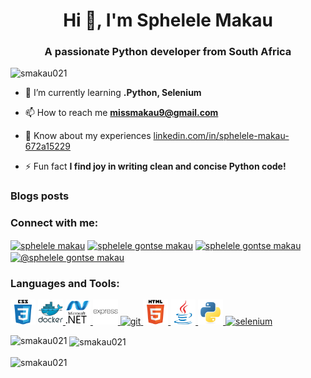 <h1 align="center">Hi 👋, I'm Sphelele Makau</h1>
<h3 align="center">A passionate Python developer from South Africa</h3>
<!-- <img align="right" alt="rainbowCat" width="400" src="[https://encrypted-tbn0.gstatic.com/images?q=tbn:ANd9GcQlla1YnUTMaHEHvEfEtH7J2ZTsT9LVxIjIlQ&usqp=CAU](https://assets.hongkiat.com/uploads/programming-jokes/joke-life-motto.jpg)"> -->

<p align="left"> <img src="https://komarev.com/ghpvc/?username=smakau021&label=Profile%20views&color=0e75b6&style=flat" alt="smakau021" /> </p>

- 🌱 I’m currently learning **.Python, Selenium**

- 📫 How to reach me **missmakau9@gmail.com**

- 📄 Know about my experiences [linkedin.com/in/sphelele-makau-672a15229](linkedin.com/in/sphelele-makau-672a15229)

- ⚡ Fun fact **I find joy in writing clean and concise Python code!**

### Blogs posts
<!-- BLOG-POST-LIST:START -->
<!-- BLOG-POST-LIST:END -->

<h3 align="left">Connect with me:</h3>
<p align="left">
<a href="https://linkedin.com/in/sphelele-makau-672a15229/" target="blank"><img align="center" src="https://raw.githubusercontent.com/rahuldkjain/github-profile-readme-generator/master/src/images/icons/Social/linked-in-alt.svg" alt="sphelele makau" height="30" width="40" /></a>
<a href="https:/facebook.com/sphelelegontse.makau/" target="blank"><img align="center" src="https://raw.githubusercontent.com/rahuldkjain/github-profile-readme-generator/master/src/images/icons/Social/facebook.svg" alt="sphelele gontse makau" height="30" width="40" /></a>
<a href="https://instagram.com/sphelelegontse" target="blank"><img align="center" src="https://raw.githubusercontent.com/rahuldkjain/github-profile-readme-generator/master/src/images/icons/Social/instagram.svg" alt="sphelele gontse makau" height="30" width="40" /></a>
<a href="https://medium.com/@sphelelegontsemakau" target="blank"><img align="center" src="https://raw.githubusercontent.com/rahuldkjain/github-profile-readme-generator/master/src/images/icons/Social/medium.svg" alt="@sphelele gontse makau" height="30" width="40" /></a>
</p>

<h3 align="left">Languages and Tools:</h3>
<p href="https://www.w3schools.com/css/" target="_blank" rel="noreferrer"> <img src="https://raw.githubusercontent.com/devicons/devicon/master/icons/css3/css3-original-wordmark.svg" alt="css3" width="40" height="40"/> </a> <a href="https://www.docker.com/" target="_blank" rel="noreferrer"> <img src="https://raw.githubusercontent.com/devicons/devicon/master/icons/docker/docker-original-wordmark.svg" alt="docker" width="40" height="40"/> </a> <a href="https://dotnet.microsoft.com/" target="_blank" rel="noreferrer"> <img src="https://raw.githubusercontent.com/devicons/devicon/master/icons/dot-net/dot-net-original-wordmark.svg" alt="dotnet" width="40" height="40"/> </a> <a href="https://expressjs.com" target="_blank" rel="noreferrer"> <img src="https://raw.githubusercontent.com/devicons/devicon/master/icons/express/express-original-wordmark.svg" alt="express" width="40" height="40"/> </a> <a href="https://git-scm.com/" target="_blank" rel="noreferrer"> <img src="https://www.vectorlogo.zone/logos/git-scm/git-scm-icon.svg" alt="git" width="40" height="40"/> </a> <a href="https://www.w3.org/html/" target="_blank" rel="noreferrer"> <img src="https://raw.githubusercontent.com/devicons/devicon/master/icons/html5/html5-original-wordmark.svg" alt="html5" width="40" height="40"/> </a> <a href="https://www.java.com" target="_blank" rel="noreferrer"> <img src="https://raw.githubusercontent.com/devicons/devicon/master/icons/java/java-original.svg" alt="java" width="40" height="40"/> </a> <a href="https://www.python.org" target="_blank" rel="noreferrer"> <img src="https://raw.githubusercontent.com/devicons/devicon/master/icons/python/python-original.svg" alt="python" width="40" height="40"/> </a> <a href="https://www.selenium.dev" target="_blank" rel="noreferrer"> <img src="https://raw.githubusercontent.com/detain/svg-logos/780f25886640cef088af994181646db2f6b1a3f8/svg/selenium-logo.svg" alt="selenium" width="40" height="40"/> </a> </p>

<p><img align="left" src="https://github-readme-stats.vercel.app/api/top-langs?username=smakau021&show_icons=true&locale=en&layout=compact" alt="smakau021" /></p>

<p>&nbsp;<img align="center" src="https://github-readme-stats.vercel.app/api?username=smakau021&show_icons=true&locale=en" alt="smakau021" /></p>

<p><img align="center" src="https://github-readme-streak-stats.herokuapp.com/?user=smakau021&" alt="smakau021" /></p>

